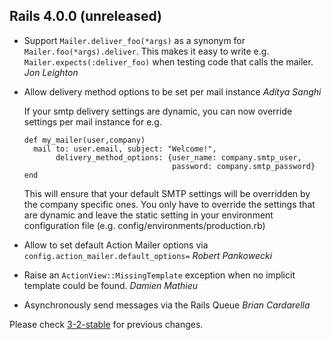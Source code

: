 ## Rails 4.0.0 (unreleased) ##

* Support `Mailer.deliver_foo(*args)` as a synonym for
  `Mailer.foo(*args).deliver`. This makes it easy to write e.g.
  `Mailer.expects(:deliver_foo)` when testing code that calls
  the mailer. *Jon Leighton*

* Allow delivery method options to be set per mail instance *Aditya Sanghi*

  If your smtp delivery settings are dynamic,
  you can now override settings per mail instance for e.g.

      def my_mailer(user,company)
        mail to: user.email, subject: "Welcome!",
             delivery_method_options: {user_name: company.smtp_user,
                                       password: company.smtp_password}
      end

  This will ensure that your default SMTP settings will be overridden
  by the company specific ones. You only have to override the settings
  that are dynamic and leave the static setting in your environment
  configuration file (e.g. config/environments/production.rb)

* Allow to set default Action Mailer options via `config.action_mailer.default_options=` *Robert Pankowecki*

* Raise an `ActionView::MissingTemplate` exception when no implicit template could be found. *Damien Mathieu*

* Asynchronously send messages via the Rails Queue *Brian Cardarella*

Please check [3-2-stable](https://github.com/rails/rails/blob/3-2-stable/actionmailer/CHANGELOG.md) for previous changes.
